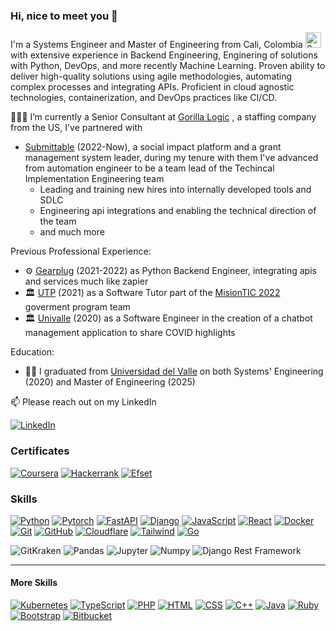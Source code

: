### Hi, nice to meet you 👋

I'm a Systems Engineer and Master of Engineering from Cali, Colombia <img src="https://www.countryflags.com/wp-content/uploads/colombia-flag-png-large.png" alt="Sample Image" style="width:25px; height:auto;"> with extensive experience in Backend Engineering, Enginering of solutions with Python, DevOps, and more recently Machine Learning. Proven ability to deliver high-quality solutions using agile methodologies, automating complex processes and integrating APIs. Proficient in cloud agnostic technologies, containerization, and DevOps practices like CI/CD.

👨🏻‍💻 I’m currently a Senior Consultant at [Gorilla Logic](https://gorillalogic.com/) , a staffing company from the US, I've partnered with
* [Submittable](https://submittable.com/) (2022-Now), a social impact platform and a grant management system leader, during my tenure with them I've advanced from automation engineer to be a team lead of the Techincal Implementation Engineering team
  * Leading and training new hires into internally developed tools and SDLC
  * Engineering api integrations and enabling the technical direction of the team
  * and much more

Previous Professional Experience:
* ⚙️ [Gearplug](https://gearplug.io/en/) (2021-2022) as Python Backend Engineer, integrating apis and services much like zapier
* 🏛️ [UTP](https://www.utp.edu.co/) (2021) as a Software Tutor part of the [MisionTIC 2022](https://www.misiontic2022.gov.co/) goverment program team
* 🏛️ [Univalle](https://www.univalle.edu.co/) (2020) as a Software Engineer in the creation of a chatbot management application to share COVID highlights 

Education:
* 👨‍🎓 I graduated from [Universidad del Valle](http://eisc.univalle.edu.co/) on both Systems' Engineering (2020) and Master of Engineering (2025) 

📫 Please reach out on my LinkedIn

[![LinkedIn](https://skillicons.dev/icons?i=linkedin)](https://www.linkedin.com/in/santiagogiraldoalegria)

### Certificates

[![Coursera](https://img.shields.io/badge/Coursera-%230056D2.svg?style=for-the-badge&logo=Coursera&logoColor=white)](https://www.coursera.org/user/5f037f51e894fe7313b9388424080e54)
[![Hackerrank](https://img.shields.io/badge/Hackerrank-39424e.svg?logo=hackerrank&style=for-the-badge)](https://www.hackerrank.com/giraldo_santiago)
[![Efset](https://img.shields.io/badge/EFSet%20English-72/100-%230056D2.svg?style=for-the-badge)](https://www.efset.org/cert/pWdvMy)

### Skills

[![Python](https://skillicons.dev/icons?i=python)](https://www.python.org/)
[![Pytorch](https://skillicons.dev/icons?i=pytorch)](https://pytorch.org/)
[![FastAPI](https://skillicons.dev/icons?i=fastapi)](https://fastapi.tiangolo.com/)
[![Django](https://skillicons.dev/icons?i=django)](https://www.djangoproject.com/)
[![JavaScript](https://skillicons.dev/icons?i=javascript)](https://developer.mozilla.org/en-US/docs/Web/JavaScript)
[![React](https://skillicons.dev/icons?i=react)](https://react.dev/)
[![Docker](https://skillicons.dev/icons?i=docker)](https://www.docker.com/)
[![Git](https://skillicons.dev/icons?i=git)](https://git-scm.com/)
[![GitHub](https://skillicons.dev/icons?i=github)](https://github.com/)
[![Cloudflare](https://skillicons.dev/icons?i=cloudflare)](https://www.cloudflare.com/)
[![Tailwind](https://skillicons.dev/icons?i=tailwind)](https://tailwindcss.com/)
[![Go](https://skillicons.dev/icons?i=golang)](https://go.dev/)

![GitKraken](https://img.shields.io/badge/GitKraken-Intermediate-008CBA?style=for-the-badge&logo=gitkraken&logoColor=white)
![Pandas](https://img.shields.io/badge/Pandas-Intermediate-FF0000?style=for-the-badge&logo=pandas&logoColor=white)
![Jupyter](https://img.shields.io/badge/Jupyter-Intermediate-orange?style=for-the-badge&logo=jupyter&logoColor=white)
![Numpy](https://img.shields.io/badge/Numpy-Intermediate-4dabcf?style=for-the-badge&logo=numpy&logoColor=white)
![Django Rest Framework](https://img.shields.io/badge/Django%20Rest%20Framework-Intermediate-3E8E41?style=for-the-badge&logo=django&logoColor=white)

---

#### More Skills
[![Kubernetes](https://skillicons.dev/icons?i=kubernetes)](https://kubernetes.io/)
[![TypeScript](https://skillicons.dev/icons?i=typescript)](https://www.typescriptlang.org/)
[![PHP](https://skillicons.dev/icons?i=php)](https://www.php.net/)
[![HTML](https://skillicons.dev/icons?i=html)](https://developer.mozilla.org/en-US/docs/Web/HTML)
[![CSS](https://skillicons.dev/icons?i=css)](https://developer.mozilla.org/en-US/docs/Web/CSS)
[![C++](https://skillicons.dev/icons?i=cpp)](https://isocpp.org/)
[![Java](https://skillicons.dev/icons?i=java)](https://www.oracle.com/java/)
[![Ruby](https://skillicons.dev/icons?i=ruby)](https://www.ruby-lang.org/en/)
[![Bootstrap](https://skillicons.dev/icons?i=bootstrap)](https://getbootstrap.com/)
[![Bitbucket](https://skillicons.dev/icons?i=bitbucket)](https://bitbucket.org/)


